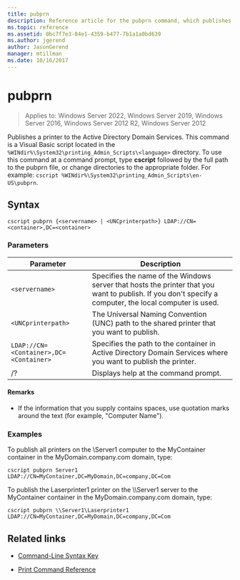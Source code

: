 ```yaml
---
title: pubprn
description: Reference article for the pubprn command, which publishes a printer to the Active Directory Domain Services.
ms.topic: reference
ms.assetid: 0bc7f7e3-84e1-4359-b477-7b1a1a0bd639
ms.author: jgerend
author: JasonGerend
manager: mtillman
ms.date: 10/16/2017
---
```


# pubprn

>Applies to: Windows Server 2022, Windows Server 2019, Windows Server 2016, Windows Server 2012 R2, Windows Server 2012

Publishes a printer to the Active Directory Domain Services. This command is a Visual Basic script located in the `%WINdir%\System32\printing_Admin_Scripts\<language>` directory. To use this command at a command prompt, type **cscript** followed by the full path to the pubprn file, or change directories to the appropriate folder. For example: `cscript %WINdir%\System32\printing_Admin_Scripts\en-US\pubprn`.

## Syntax

```
cscript pubprn {<servername> | <UNCprinterpath>} LDAP://CN=<container>,DC=<container>
```

### Parameters

| Parameter | Description |
|--|--|
| `<servername>` | Specifies the name of the Windows server that hosts the printer that you want to publish. If you don't specify a computer, the local computer is used. |
| `<UNCprinterpath>` | The Universal Naming Convention (UNC) path to the shared printer that you want to publish. |
| `LDAP://CN=<Container>,DC=<Container>` | Specifies the path to the container in Active Directory Domain Services where you want to publish the printer. |
| /? | Displays help at the command prompt. |

#### Remarks

- If the information that you supply contains spaces, use quotation marks around the text (for example, "Computer Name").

### Examples

To publish all printers on the \\Server1 computer to the MyContainer container in the MyDomain.company.com domain, type:

```
cscript pubprn Server1 LDAP://CN=MyContainer,DC=MyDomain,DC=company,DC=Com
```

To publish the Laserprinter1 printer on the \\\Server1 server to the MyContainer container in the MyDomain.company.com domain, type:

```
cscript pubprn \\Server1\Laserprinter1 LDAP://CN=MyContainer,DC=MyDomain,DC=company,DC=Com
```

## Related links

- [Command-Line Syntax Key](command-line-syntax-key.md)

- [Print Command Reference](print-command-reference.md)
